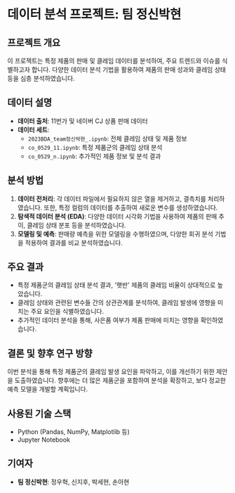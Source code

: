 # 데이터 분석 프로젝트: 팀 정신박현

## 프로젝트 개요
이 프로젝트는 특정 제품의 판매 및 클레임 데이터를 분석하여, 주요 트렌드와 이슈를 식별하고자 합니다. 다양한 데이터 분석 기법을 활용하여 제품의 판매 성과와 클레임 상태 등을 심층 분석하였습니다.

## 데이터 설명
- **데이터 출처**: 11번가 및 네이버 CJ 상품 판매 데이터
- **데이터 세트**:
  - `2023BDA_team정신박현_.ipynb`: 전체 클레임 상태 및 제품 정보
  - `co_0529_11.ipynb`: 특정 제품군의 클레임 상태 분석
  - `co_0529_n.ipynb`: 추가적인 제품 정보 및 분석 결과

## 분석 방법
1. **데이터 전처리**: 각 데이터 파일에서 필요하지 않은 열을 제거하고, 결측치를 처리하였습니다. 또한, 특정 컬럼의 데이터를 추출하여 새로운 변수를 생성하였습니다.
2. **탐색적 데이터 분석 (EDA)**: 다양한 데이터 시각화 기법을 사용하여 제품의 판매 추이, 클레임 상태 분포 등을 분석하였습니다.
3. **모델링 및 예측**: 판매량 예측을 위한 모델링을 수행하였으며, 다양한 회귀 분석 기법을 적용하여 결과를 비교 분석하였습니다.

## 주요 결과
- 특정 제품군의 클레임 상태 분석 결과, '햇반' 제품의 클레임 비율이 상대적으로 높았습니다.
- 클레임 상태와 관련된 변수들 간의 상관관계를 분석하여, 클레임 발생에 영향을 미치는 주요 요인을 식별하였습니다.
- 추가적인 데이터 분석을 통해, 사은품 여부가 제품 판매에 미치는 영향을 확인하였습니다.

## 결론 및 향후 연구 방향
이번 분석을 통해 특정 제품군의 클레임 발생 요인을 파악하고, 이를 개선하기 위한 제안을 도출하였습니다. 향후에는 더 많은 제품군을 포함하여 분석을 확장하고, 보다 정교한 예측 모델을 개발할 계획입니다.

## 사용된 기술 스택
- Python (Pandas, NumPy, Matplotlib 등)
- Jupyter Notebook

## 기여자
- **팀 정신박현**:  정우혁, 신지후, 박세현, 손아현
